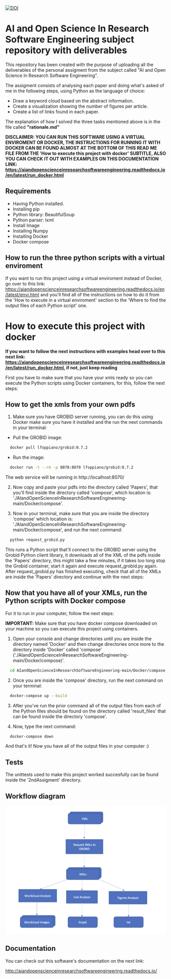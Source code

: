 [![DOI](https://zenodo.org/badge/596545346.svg)](https://zenodo.org/badge/latestdoi/596545346)

# AI and Open Science In Research Software Engineering subject repository with deliverables 

This repository has been created with the purpose of uploading all the deliverables of the personal assigment from the subject called "AI and Open Science In Research Software Engineering".

The assigment consists of analysing each paper and doing what's asked of me in the following steps, using Python as the language of choice:

- Draw a keyword cloud based on the abstract information.
- Create a visualization showing the number of figures per article.
- Create a list of links found in each paper. 

The explanation of how I solved the three tasks mentioned above is in the file called **"rationale.md"**

**DISCLAIMER: YOU CAN RUN THIS SOFTWARE USING A VIRTUAL ENVIROMENT OR **DOCKER**, THE INSTRUCTIONS FOR RUNNING IT WITH DOCKER CAN BE FOUND ALMOST AT THE BOTTOM OF THIS READ ME FILE FROM THE 'How to execute this project with docker' SUBTITLE, ALSO YOU CAN CHECK IT OUT WITH EXAMPLES ON THIS DOCUMENTATION LINK: https://aiandopenscienceinresearchsoftwareengineering.readthedocs.io/en/latest/run_docker.html**


## Requirements
- Having Python installed. 
- Installing pip
- Python library: BeautifulSoup
- Python parser: lxml 
- Install Image
- Installing Numpy
- Installing Docker
- Docker compose

## How to run the three python scripts with a virtual enviroment

If you want to run this project using a virtual enviroment instead of Docker, go over to this link: https://aiandopenscienceinresearchsoftwareengineering.readthedocs.io/en/latest/envi.html and you'll find all of the instructions on how to do it from the 'How to execute in a virtual enviroment' section to the 'Where to find the output files of each Python script' one.

# How to execute this project with docker

**If you want to follow the next instructions with examples head over to this next link:
https://aiandopenscienceinresearchsoftwareengineering.readthedocs.io/en/latest/run_docker.html, if not, just keep reading**

First you have to make sure that you have your xmls ready so you can execute the Python scripts using Docker containers, for this, follow the next steps:

## How to get the xmls from your own pdfs 

1. Make sure you have GROBID server running, you can do this using Docker make sure you have it installed and the run the next commands in your terminal:
- Pull the GROBID image: 
```bash
  docker pull lfoppiano/grobid:0.7.2
```
- Run the image:
```bash
  docker run -t --rm -p 8070:8070 lfoppiano/grobid:0.7.2
```
The web service will be running in http://localhost:8070/

2. Now copy and paste your pdfs into the directory called 'Papers', that you'll find inside the directory called 'compose', which location is: './AIandOpenScienceInResearchSoftwareEngineering-main/Docker/compose'.
 
3. Now in your terminal, make sure that you are inside the directory 'compose' which location is: './AIandOpenScienceInResearchSoftwareEngineering-main/Docker/compose', and run the next command:
```bash
  python request_grobid.py
```
This runs a Python script that'll connect to the GROBID server using the Grobid Python client library, it downloads all of the XML of the pdfs inside the 'Papers' directory, this might take a few minutes, if it takes too long stop the Grobid container, start it again and execute request_grobid.py again.
After request_grobid.py has finished executing, check that all of the XMLs are inside the 'Papers' directory and continue with the next steps:

## Now that you have all of your XMLs, run the Python scripts with Docker compose

For it to run in your computer, follow the next steps:

**IMPORTANT:** Make sure that you have docker compose downloaded on your machine so you can execute this project using containers.

1. Open your console and change directories until you are inside the directory named 'Docker' and then change directories once more to the directory inside 'Docker' called 'compose' ('./AIandOpenScienceInResearchSoftwareEngineering-main/Docker/compose)'.
```bash
  cd AIandOpenScienceInResearchSoftwareEngineering-main/Docker/compose
```
2. Once you are inside the 'compose' directory, run the next command on your terminal:
```bash
  docker-compose up --build
```
3. After you've run the prior command all of the output files from each of the Python files should be found on the directory called 'result_files' that can be found inside the directory 'compose'.

4. Now, type the next command:
```bash
  docker-compose down
```

And that's it! Now you have all of the output files in your computer :)

## Tests
The unittests used to make this project worked succesfully can be found inside the '2ndAssigment' directory.

## Workflow diagram
![title](Images/workflow_diagram.png)

## Documentation
You can check out this software's documentation on the next link:

http://aiandopenscienceinresearchsoftwareengineering.readthedocs.io/



